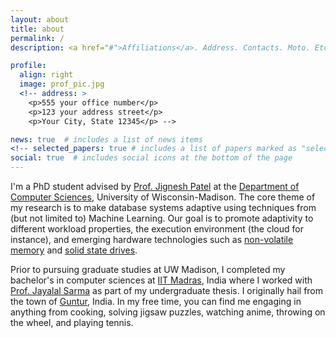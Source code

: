 ```yaml
---
layout: about
title: about
permalink: /
description: <a href="#">Affiliations</a>. Address. Contacts. Moto. Etc.

profile:
  align: right
  image: prof_pic.jpg
  <!-- address: >
    <p>555 your office number</p>
    <p>123 your address street</p>
    <p>Your City, State 12345</p> -->

news: true  # includes a list of news items
<!-- selected_papers: true # includes a list of papers marked as "selected={true}" -->
social: true  # includes social icons at the bottom of the page
---
```


I'm a PhD student advised by <a href="http://pages.cs.wisc.edu/~jignesh/" target="_blank">Prof. Jignesh Patel</a> at the <a href="https://www.cs.wisc.edu/" target="_blank">Department of Computer Sciences</a>, University of Wisconsin-Madison. The core theme of my research is to make database systems adaptive using techniques from (but not limited to) Machine Learning. Our goal is to promote adaptivity to different workload properties, the execution environment (the cloud for instance), and emerging hardware technologies such as <a href="https://www.intel.com/content/www/us/en/architecture-and-technology/optane-dc-persistent-memory.html" target="_blank">non-volatile memory</a> and <a href="https://en.wikipedia.org/wiki/Solid-state_drive" target="_blank">solid state drives</a>.

Prior to pursuing graduate studies at UW Madison, I completed my bachelor's in computer sciences at <a href="https://www.cse.iitm.ac.in/" target="_blank">IIT Madras</a>, India where I worked with <a href="http://www.cse.iitm.ac.in/~jayalal/" target="_blank">Prof. Jayalal Sarma</a> as part of my undergraduate thesis. I originally hail from the town of <a href="https://en.wikipedia.org/wiki/Guntur" target="_blank">Guntur</a>, India. In my free time, you can find me engaging in anything from cooking, solving jigsaw puzzles, watching anime, throwing on the wheel, and playing tennis.
